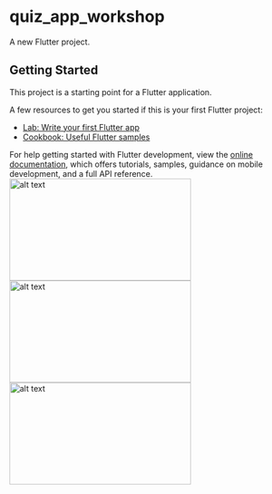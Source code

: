 # quiz_app_workshop

A new Flutter project.

## Getting Started

This project is a starting point for a Flutter application.

A few resources to get you started if this is your first Flutter project:

- [Lab: Write your first Flutter app](https://docs.flutter.dev/get-started/codelab)
- [Cookbook: Useful Flutter samples](https://docs.flutter.dev/cookbook)

For help getting started with Flutter development, view the
[online documentation](https://docs.flutter.dev/), which offers tutorials,
samples, guidance on mobile development, and a full API reference.
<img src="C:\Users\bilal\OneDrive\\Screenshot_1699048104.png" alt="alt text" width="320" height="180">
<img src="C:\Users\bilal\OneDrive\\Screenshot_1699048117.png" alt="alt text" width="320" height="180">
<img src="C:\Users\bilal\OneDrive\\Screenshot_1699048133.png" alt="alt text" width="320" height="180">